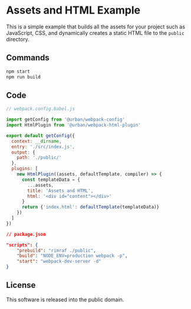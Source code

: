 # Assets and HTML Example

This is a simple example that builds all the assets for your project such as JavaScript, CSS, and dynamically creates a static HTML file to the `public` directory.


## Commands

```sh
npm start
npm run build
```


## Code

```js
// webpack.config.babel.js

import getConfig from '@urban/webpack-config'
import HtmlPlugin from '@urban/webpack-html-plugin'

export default getConfig({
  context: __dirname,
  entry: './src/index.js',
  output: {
    path: './public/'
  },
  plugins: [
    new HtmlPlugin((assets, defaultTemplate, compiler) => {
      const templateData = {
        ...assets,
        title: 'Assets and HTML',
        html: '<div id="content"></div>'
      }
      return {'index.html': defaultTemplate(templateData)}
    })
  ]
})
```

```json
// package.json

"scripts": {
    "prebuild": "rimraf ./public",
    "build": "NODE_ENV=production webpack -p",
    "start": "webpack-dev-server -d"
}
```


## License

This software is released into the public domain.
